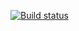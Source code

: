 [![Build status](https://ci.appveyor.com/api/projects/status/y4o9s0rfgoy7j76s?svg=true)](https://ci.appveyor.com/project/Spookyy12/dz3-1)
